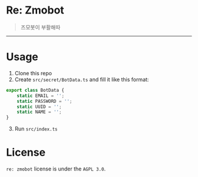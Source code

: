 # Re: Zmobot
> 즈모봇이 부활해따

-----

# Usage
1. Clone this repo
2. Create `src/secret/BotData.ts` and fill it like this format:
```ts
export class BotData {
    static EMAIL = '';
    static PASSWORD = '';
    static UUID = '';
    static NAME = '';
}
```
3. Run `src/index.ts`

# License
`re: zmobot` license is under the `AGPL 3.0`.
